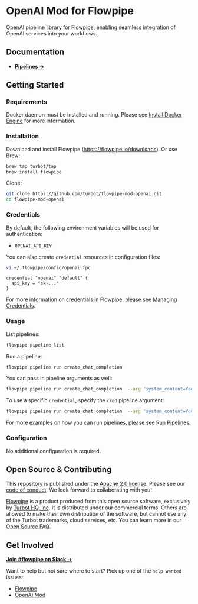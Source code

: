 # OpenAI Mod for Flowpipe

OpenAI pipeline library for [Flowpipe](https://flowpipe.io), enabling seamless integration of OpenAI services into your workflows.

## Documentation

- **[Pipelines →](https://hub.flowpipe.io/mods/turbot/openai/pipelines)**

## Getting Started

### Requirements

Docker daemon must be installed and running. Please see [Install Docker Engine](https://docs.docker.com/engine/install/) for more information.

### Installation

Download and install Flowpipe (https://flowpipe.io/downloads). Or use Brew:

```sh
brew tap turbot/tap
brew install flowpipe
```

Clone:

```sh
git clone https://github.com/turbot/flowpipe-mod-openai.git
cd flowpipe-mod-openai
```

### Credentials

By default, the following environment variables will be used for authentication:

- `OPENAI_API_KEY`

You can also create `credential` resources in configuration files:

```sh
vi ~/.flowpipe/config/openai.fpc
```

```hcl
credential "openai" "default" {
  api_key = "sk-..."
}
```

For more information on credentials in Flowpipe, please see [Managing Credentials](https://flowpipe.io/docs/run/credentials).

### Usage

List pipelines:

```sh
flowpipe pipeline list
```

Run a pipeline:

```sh
flowpipe pipeline run create_chat_completion
```

You can pass in pipeline arguments as well:

```sh
flowpipe pipeline run create_chat_completion  --arg 'system_content=You are a helpful assistant.' --arg 'user_content=Hello!'
```

To use a specific `credential`, specify the `cred` pipeline argument:

```sh
flowpipe pipeline run create_chat_completion  --arg 'system_content=You are a helpful assistant.' --arg 'user_content=Hello!' --arg cred=openai
```

For more examples on how you can run pipelines, please see [Run Pipelines](https://flowpipe.io/docs/run/pipelines).

### Configuration

No additional configuration is required.

## Open Source & Contributing

This repository is published under the [Apache 2.0 license](https://www.apache.org/licenses/LICENSE-2.0). Please see our [code of conduct](https://github.com/turbot/.github/blob/main/CODE_OF_CONDUCT.md). We look forward to collaborating with you!

[Flowpipe](https://flowpipe.io) is a product produced from this open source software, exclusively by [Turbot HQ, Inc](https://turbot.com). It is distributed under our commercial terms. Others are allowed to make their own distribution of the software, but cannot use any of the Turbot trademarks, cloud services, etc. You can learn more in our [Open Source FAQ](https://turbot.com/open-source).

## Get Involved

**[Join #flowpipe on Slack →](https://flowpipe.io/community/join)**

Want to help but not sure where to start? Pick up one of the `help wanted` issues:

- [Flowpipe](https://github.com/turbot/flowpipe/labels/help%20wanted)
- [OpenAI Mod](https://github.com/turbot/flowpipe-mod-openai/labels/help%20wanted)
